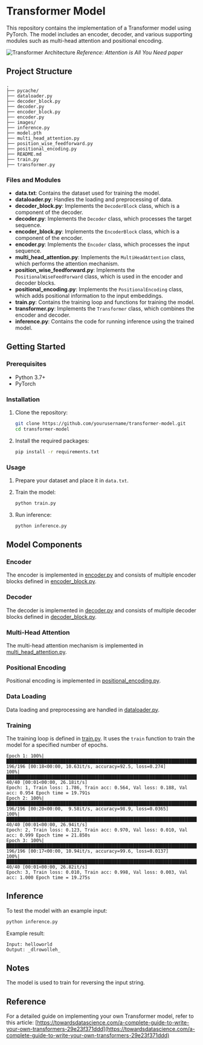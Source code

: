 # Transformer Model

This repository contains the implementation of a Transformer model using PyTorch. The model includes an encoder, decoder, and various supporting modules such as multi-head attention and positional encoding.

![Transformer Architecture](.images/trans_arch.png)
*Reference: Attention is All You Need paper*

## Project Structure

```
.
├── pycache/
├── dataloader.py
├── decoder_block.py
├── decoder.py
├── encoder_block.py
├── encoder.py
├── images/
├── inference.py
├── model.pth
├── multi_head_attention.py
├── position_wise_feedforward.py
├── positional_encoding.py
├── README.md
├── train.py
├── transformer.py
```

### Files and Modules

- **data.txt**: Contains the dataset used for training the model.
- **dataloader.py**: Handles the loading and preprocessing of data.
- **decoder_block.py**: Implements the `DecoderBlock` class, which is a component of the decoder.
- **decoder.py**: Implements the `Decoder` class, which processes the target sequence.
- **encoder_block.py**: Implements the `EncoderBlock` class, which is a component of the encoder.
- **encoder.py**: Implements the `Encoder` class, which processes the input sequence.
- **multi_head_attention.py**: Implements the `MultiHeadAttention` class, which performs the attention mechanism.
- **position_wise_feedforward.py**: Implements the `PositionalWiseFeedForward` class, which is used in the encoder and decoder blocks.
- **positional_encoding.py**: Implements the `PositionalEncoding` class, which adds positional information to the input embeddings.
- **train.py**: Contains the training loop and functions for training the model.
- **transformer.py**: Implements the `Transformer` class, which combines the encoder and decoder.
- **inference.py**: Contains the code for running inference using the trained model.

## Getting Started

### Prerequisites

- Python 3.7+
- PyTorch

### Installation

1. Clone the repository:
    ```sh
    git clone https://github.com/yourusername/transformer-model.git
    cd transformer-model
    ```

2. Install the required packages:
    ```sh
    pip install -r requirements.txt
    ```

### Usage

1. Prepare your dataset and place it in `data.txt`.

2. Train the model:
    ```sh
    python train.py
    ```

3. Run inference:
    ```sh
    python inference.py
    ```

## Model Components

### Encoder

The encoder is implemented in [encoder.py](encoder.py) and consists of multiple encoder blocks defined in [encoder_block.py](encoder_block.py).

### Decoder

The decoder is implemented in [decoder.py](decoder.py) and consists of multiple decoder blocks defined in [decoder_block.py](decoder_block.py).

### Multi-Head Attention

The multi-head attention mechanism is implemented in [multi_head_attention.py](multi_head_attention.py).

### Positional Encoding

Positional encoding is implemented in [positional_encoding.py](positional_encoding.py).

### Data Loading

Data loading and preprocessing are handled in [dataloader.py](dataloader.py).

### Training

The training loop is defined in [train.py](train.py). It uses the `train` function to train the model for a specified number of epochs.

```
Epoch 1: 100%|███████████████████████████████████████████████████████████████████████████| 196/196 [00:18<00:00, 10.63it/s, accuracy=92.5, loss=0.274]
100%|██████████████████████████████████████████████████████████████████████████████████████████████████████████████████████████████████████| 40/40 [00:01<00:00, 26.18it/s]
Epoch: 1, Train loss: 1.786, Train acc: 0.564, Val loss: 0.188, Val acc: 0.954 Epoch time = 19.791s
Epoch 2: 100%|███████████████████████████████████████████████████████████████████████████████████████████████| 196/196 [00:20<00:00,  9.58it/s, accuracy=98.9, loss=0.0365]
100%|██████████████████████████████████████████████████████████████████████████████████████████████████████████████████████████████████████| 40/40 [00:01<00:00, 26.94it/s]
Epoch: 2, Train loss: 0.123, Train acc: 0.970, Val loss: 0.010, Val acc: 0.999 Epoch time = 21.850s
Epoch 3: 100%|███████████████████████████████████████████████████████████████████████████████████████████████| 196/196 [00:17<00:00, 10.94it/s, accuracy=99.6, loss=0.0137]
100%|██████████████████████████████████████████████████████████████████████████████████████████████████████████████████████████████████████| 40/40 [00:01<00:00, 26.82it/s]
Epoch: 3, Train loss: 0.010, Train acc: 0.998, Val loss: 0.003, Val acc: 1.000 Epoch time = 19.275s
```

## Inference

To test the model with an example input:

```sh
python inference.py
```

Example result:

```
Input: helloworld
Output: _dlrowolleh_
```

## Notes

The model is used to train for reversing the input string.

## Reference

For a detailed guide on implementing your own Transformer model, refer to this article:
[https://towardsdatascience.com/a-complete-guide-to-write-your-own-transformers-29e23f371ddd](https://towardsdatascience.com/a-complete-guide-to-write-your-own-transformers-29e23f371ddd)
